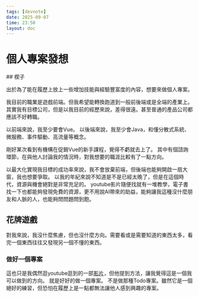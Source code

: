 ```yaml
---
tags: [devnote]
date: 2025-09-07
time: 23:50
layout: doc
---
```


# 個人專案發想

<DocDate :date="$frontmatter.date" />
## 楔子

出於為了能在履歷上放上一些增加技能與經驗豐富度的內容，想要來做個人專案。

我目前的職業是遊戲前端。但我希望能轉換跑道到一般前後端或是全端的產業上。
其實我有目標公司，但是以我目前的經歷來說，差得很遠。甚至普通的產品公司都應該不好轉職。

以前端來說，我至少要會Vue。
以後端來說，我至少會Java，和懂分散式系統、微服務、事件驅動、高流量等概念。

剛好某次看到有機構在促銷Vue的新手課程，覺得不虧就去上了。
其中有個諮詢環節，在與他人討論我的情況時，對我想要的職涯比較有了一點方向。

以最大化實現我目標的成功率來說，我不會放棄前端，但後端也能夠開啟一扇大窗，我也想要爭取。
以我的年紀來說不知道是不是已經太晚了，但是在這個時代，資源與機會絕對是非常充足的。
youtube影片隨便找就有一堆教學，電子書找一下也都能夠發現免費的資源，更不用說AI帶來的助益，能夠讓我這種沒什麼朋友和人脈的人，也能夠問問題問到飽。

## 花牌遊戲
對我來說，我沒什麼焦慮，但也沒什麼方向。需要看或是需要知道的東西太多，看完一個東西往往又發現另一個不懂的東西。

### 做好一個專案
這也只是我偶然逛youtube逛到的一部[影片](https://www.youtube.com/watch?v=tr4saJGic4o&list=WL&index=26)，但他提到方法，讓我覺得這是一個我可以做到的方向。
就是好好的做一個專案。
不是做那種Todo專案。雖然它是一個絕好的練習，但恐怕在履歷上是一點都無法讓他人感到興趣的專案。